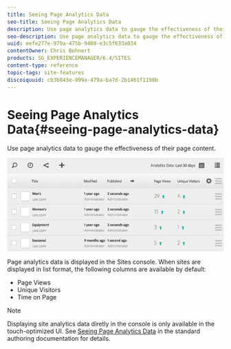 ```yaml
---
title: Seeing Page Analytics Data
seo-title: Seeing Page Analytics Data
description: Use page analytics data to gauge the effectiveness of their page content.
seo-description: Use page analytics data to gauge the effectiveness of their page content.
uuid: eefe277e-979a-475b-9460-e3c5f633a034
contentOwner: Chris Bohnert
products: SG_EXPERIENCEMANAGER/6.4/SITES
content-type: reference
topic-tags: site-features
discoiquuid: cb3b843e-999a-479a-ba7d-2b1461f1198b
---
```


# Seeing Page Analytics Data{#seeing-page-analytics-data}

Use page analytics data to gauge the effectiveness of their page content.

![](assets/chlimage_1-111.png)

Page analytics data is displayed in the Sites console. When sites are displayed in list format, the following columns are available by default:

* Page Views
* Unique Visitors
* Time on Page

>[!NOTE]
>
>Displaying site analytics data diretly in the console is only available in the touch-optimized UI. See [Seeing Page Analytics Data](/help/sites-authoring/pa-using.md) in the standard authoring documentation for details.

